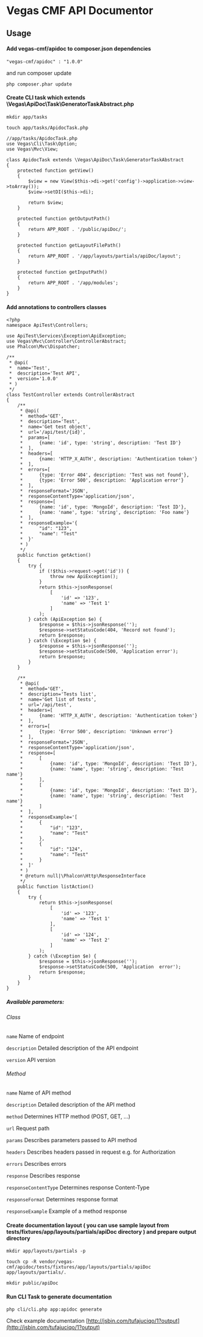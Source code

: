 Vegas CMF API Documentor
========================

Usage
-----

#### Add vegas-cmf/apidoc to composer.json dependencies

```
"vegas-cmf/apidoc" : "1.0.0"
```

and run composer update

```
php composer.phar update
```


#### Create CLI task which extends \Vegas\ApiDoc\Task\GeneratorTaskAbstract.php

```
mkdir app/tasks

touch app/tasks/ApidocTask.php
```

```
//app/tasks/ApidocTask.php
use Vegas\Cli\Task\Option;
use Vegas\Mvc\View;

class ApidocTask extends \Vegas\ApiDoc\Task\GeneratorTaskAbstract
{
    protected function getView()
    {
        $view = new View($this->di->get('config')->application->view->toArray());
        $view->setDI($this->di);

        return $view;
    }

    protected function getOutputPath()
    {
        return APP_ROOT . '/public/apiDoc/';
    }

    protected function getLayoutFilePath()
    {
        return APP_ROOT . '/app/layouts/partials/apiDoc/layout';
    }

    protected function getInputPath()
    {
        return APP_ROOT . '/app/modules';
    }
}
```

#### Add annotations to controllers classes

```
<?php
namespace ApiTest\Controllers;

use ApiTest\Services\Exception\ApiException;
use Vegas\Mvc\Controller\ControllerAbstract;
use Phalcon\Mvc\Dispatcher;

/**
 * @api(
 *  name='Test',
 *  description='Test API',
 *  version='1.0.0'
 * )
 */
class TestController extends ControllerAbstract
{
    /**
     * @api(
     *  method='GET',
     *  description='Test',
     *  name='Get test object',
     *  url='/api/test/{id}',
     *  params=[
     *      {name: 'id', type: 'string', description: 'Test ID'}
     *  ],
     *  headers=[
     *      {name: 'HTTP_X_AUTH', description: 'Authentication token'}
     *  ],
     *  errors=[
     *      {type: 'Error 404', description: 'Test was not found'},
     *      {type: 'Error 500', description: 'Application error'}
     *  ],
     *  responseFormat='JSON',
     *  responseContentType='application/json',
     *  response=[
     *      {name: 'id', type: 'MongoId', description: 'Test ID'},
     *      {name: 'name', type: 'string', description: 'Foo name'}
     *  ],
     *  responseExample='{
     *      "id": "123",
     *      "name": "Test"
     *  }'
     * )
     */
    public function getAction()
    {
        try {
            if (!$this->request->get('id')) {
                throw new ApiException();
            }
            return $this->jsonResponse(
                [
                    'id' => '123',
                    'name' => 'Test 1'
                ]
            );
        } catch (ApiException $e) {
            $response = $this->jsonResponse('');
            $response->setStatusCode(404, 'Record not found');
            return $response;
        } catch (\Exception $e) {
            $response = $this->jsonResponse('');
            $response->setStatusCode(500, 'Application error');
            return $response;
        }
    }

    /**
     * @api(
     *  method='GET',
     *  description='Tests list',
     *  name='Get list of tests',
     *  url='/api/test',
     *  headers=[
     *      {name: 'HTTP_X_AUTH', description: 'Authentication token'}
     *  ],
     *  errors=[
     *      {type: 'Error 500', description: 'Unknown error'}
     *  ],
     *  responseFormat='JSON',
     *  responseContentType='application/json',
     *  response=[
     *      [
     *          {name: 'id', type: 'MongoId', description: 'Test ID'},
     *          {name: 'name', type: 'string', description: 'Test name'}
     *      ],
     *      [
     *          {name: 'id', type: 'MongoId', description: 'Test ID'},
     *          {name: 'name', type: 'string', description: 'Test name'}
     *      ]
     *  ],
     *  responseExample='[
     *      {
     *          "id": "123",
     *          "name": "Test"
     *      },
     *      {
     *          "id": "124",
     *          "name": "Test"
     *      }
     *  ]'
     * )
     * @return null|\Phalcon\Http\ResponseInterface
     */
    public function listAction()
    {
        try {
            return $this->jsonResponse(
                [
                    'id' => '123',
                    'name' => 'Test 1'
                ],
                [
                    'id' => '124',
                    'name' => 'Test 2'
                ]
            );
        } catch (\Exception $e) {
            $response = $this->jsonResponse('');
            $response->setStatusCode(500, 'Application  error');
            return $response;
        }
    }
}
```

##### Available parameters:

###### Class

`name`                  Name of endpoint

`description`           Detailed description of the API endpoint

`version`               API version


###### Method

`name`                  Name of API method

`description`           Detailed description of the API method

`method`                Determines HTTP method (POST, GET, ...)

`url`                   Request path

`params`                Describes parameters passed to API method

`headers`               Describes headers passed in request e.g. for Authorization

`errors`                Describes errors

`response`              Describes response

`responseContentType`   Determines response Content-Type

`responseFormat`        Determines response format

`responseExample`       Example of a method response


#### Create documentation layout ( you can use sample layout from tests/fixtures/app/layouts/partials/apiDoc directory ) and prepare output directory 

```
mkdir app/layouts/partials -p

touch cp -R vendor/vegas-cmf/apidoc/tests/fixtures/app/layouts/partials/apiDoc app/layouts/partials/.

mkdir public/apiDoc
```

#### Run CLI Task to generate documentation

```
php cli/cli.php app:apidoc generate
```

Check example documentation [http://jsbin.com/tufajuciqo/1?output](http://jsbin.com/tufajuciqo/1?output)
